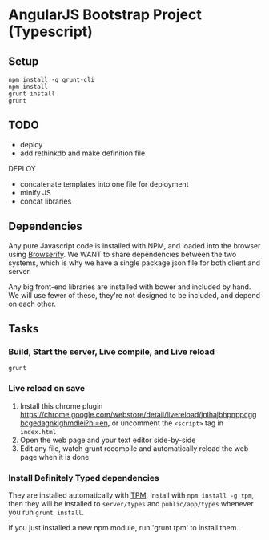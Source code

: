 AngularJS Bootstrap Project (Typescript)
========================================

Setup
-----

    npm install -g grunt-cli
    npm install
    grunt install
    grunt

TODO
----

- deploy
- add rethinkdb and make definition file

DEPLOY
- concatenate templates into one file for deployment
- minify JS
- concat libraries

Dependencies
------------

Any pure Javascript code is installed with NPM, and loaded into the browser using [Browserify][browserify]. We WANT to share dependencies between the two systems, which is why we have a single package.json file for both client and server. 

Any big front-end libraries are installed with bower and included by hand. We will use fewer of these, they're not designed to be included, and depend on each other. 



Tasks
-----

### Build, Start the server, Live compile, and Live reload

    grunt

### Live reload on save

1. Install this chrome plugin https://chrome.google.com/webstore/detail/livereload/jnihajbhpnppcggbcgedagnkighmdlei?hl=en, or uncomment the `<script>` tag in `index.html`
2. Open the web page and your text editor side-by-side
3. Edit any file, watch grunt recompile and automatically reload the web page when it is done

### Install Definitely Typed dependencies

They are installed automatically with [TPM][tpm]. Install with `npm install -g tpm`, then they will be installed to `server/types` and `public/app/types` whenever you run `grunt install`.

If you just installed a new npm module, run 'grunt tpm' to install them. 




[browserify]: http://browserify.org/
[TPM]: http://github.com/seanhess/tpm

[Typescript]: http://www.typescriptlang.org/
[AngularJS]: http://angularjs.org/
[jQuery]: http://jquery.com/
[Browserify]: http://browserify.org/
[Node]: http://nodejs.org/
[Bootstrap]: http://getbootstrap.com/
[Bower]: https://github.com/bower/bower
